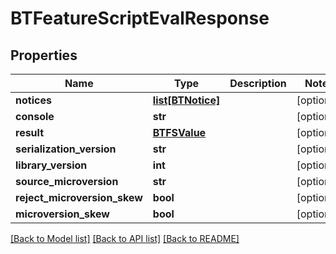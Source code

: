 # BTFeatureScriptEvalResponse

## Properties
Name | Type | Description | Notes
------------ | ------------- | ------------- | -------------
**notices** | [**list[BTNotice]**](BTNotice.md) |  | [optional] 
**console** | **str** |  | [optional] 
**result** | [**BTFSValue**](BTFSValue.md) |  | [optional] 
**serialization_version** | **str** |  | [optional] 
**library_version** | **int** |  | [optional] 
**source_microversion** | **str** |  | [optional] 
**reject_microversion_skew** | **bool** |  | [optional] 
**microversion_skew** | **bool** |  | [optional] 

[[Back to Model list]](../README.md#documentation-for-models) [[Back to API list]](../README.md#documentation-for-api-endpoints) [[Back to README]](../README.md)


